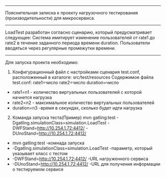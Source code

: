 ******
Пояcнительная записка к проекту нагрузочного тестирования (производительности)
для микросервиса.
******
LoadTest разработан согласно сценарию, который предусматривает следующее:
Система имитирует изменение пользователей от rate1 до rate2 в течение заданного
периода времени duration. Пользователи вводяться через регулярные промежутки времени.
******
Для запуска проекта необходимо:
1. Конфигурационный файл с настройками сценария test.conf, расположенный в каталоге: src/test/resources
   Содержимое файла test.conf: rate1=число rate2=число duration=число
* rate1=n1 - количество виртуальных пользователей с которой начнется нагрузка
* rate2=n2 - максимальное количество виртуальных пользователей
* duration=n3 -время в секундах, сколько будет идти нагрузка
2. Команда запуска теста(Пример)
   mvn gatling:test -Dgatling.simulationClass=simulation.LoadTest -DWFStand=http://10.254.1.72:4412/ -DUnoStand=http://10.254.1.72:4412/
*  mvn gatling:test                                   -комнада запуска
* -Dgatling.simulationClass=simulation.LoadTest       -параметр, который указывает класс с тестом
* -DWFStand=http://10.254.1.72:4412/               -URL нагруженного  сервиса
* -DUnoStand=http://10.254.1.72:4412/              -URL для получения информации о тестируемом сервисе

